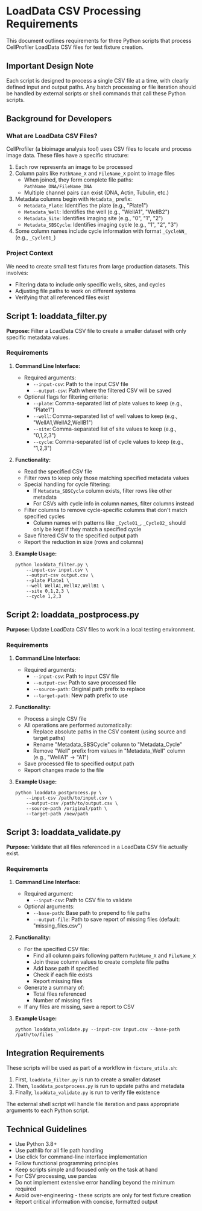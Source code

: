 # LoadData CSV Processing Requirements

This document outlines requirements for three Python scripts that process CellProfiler LoadData CSV files for test fixture creation.

## Important Design Note

Each script is designed to process a single CSV file at a time, with clearly defined input and output paths. Any batch processing or file iteration should be handled by external scripts or shell commands that call these Python scripts.

## Background for Developers

### What are LoadData CSV Files?

CellProfiler (a bioimage analysis tool) uses CSV files to locate and process image data. These files have a specific structure:

1. Each row represents an image to be processed
2. Column pairs like `PathName_X` and `FileName_X` point to image files
   - When joined, they form complete file paths: `PathName_DNA/FileName_DNA`
   - Multiple channel pairs can exist (DNA, Actin, Tubulin, etc.)
3. Metadata columns begin with `Metadata_` prefix:
   - `Metadata_Plate`: Identifies the plate (e.g., "Plate1")
   - `Metadata_Well`: Identifies the well (e.g., "WellA1", "WellB2")
   - `Metadata_Site`: Identifies imaging site (e.g., "0", "1", "2")
   - `Metadata_SBSCycle`: Identifies imaging cycle (e.g., "1", "2", "3")
4. Some column names include cycle information with format `_CycleNN_` (e.g., `_Cycle01_`)

### Project Context

We need to create small test fixtures from large production datasets. This involves:
- Filtering data to include only specific wells, sites, and cycles
- Adjusting file paths to work on different systems
- Verifying that all referenced files exist

## Script 1: loaddata_filter.py

**Purpose:** Filter a LoadData CSV file to create a smaller dataset with only specific metadata values.

### Requirements

1. **Command Line Interface:**
   - Required arguments:
     - `--input-csv`: Path to the input CSV file
     - `--output-csv`: Path where the filtered CSV will be saved
   - Optional flags for filtering criteria:
     - `--plate`: Comma-separated list of plate values to keep (e.g., "Plate1")
     - `--well`: Comma-separated list of well values to keep (e.g., "WellA1,WellA2,WellB1")
     - `--site`: Comma-separated list of site values to keep (e.g., "0,1,2,3")
     - `--cycle`: Comma-separated list of cycle values to keep (e.g., "1,2,3")

2. **Functionality:**
   - Read the specified CSV file
   - Filter rows to keep only those matching specified metadata values
   - Special handling for cycle filtering:
     - If `Metadata_SBSCycle` column exists, filter rows like other metadata
     - For CSVs with cycle info in column names, filter columns instead
   - Filter columns to remove cycle-specific columns that don't match specified cycles
     - Column names with patterns like `_Cycle01_`, `_Cycle02_` should only be kept if they match a specified cycle
   - Save filtered CSV to the specified output path
   - Report the reduction in size (rows and columns)

3. **Example Usage:**
   ```
   python loaddata_filter.py \
       --input-csv input.csv \
       --output-csv output.csv \
       --plate Plate1 \
       --well WellA1,WellA2,WellB1 \
       --site 0,1,2,3 \
       --cycle 1,2,3
   ```

## Script 2: loaddata_postprocess.py

**Purpose:** Update LoadData CSV files to work in a local testing environment.

### Requirements

1. **Command Line Interface:**
   - Required arguments:
     - `--input-csv`: Path to input CSV file
     - `--output-csv`: Path to save processed file
     - `--source-path`: Original path prefix to replace
     - `--target-path`: New path prefix to use

2. **Functionality:**
   - Process a single CSV file
   - All operations are performed automatically:
     - Replace absolute paths in the CSV content (using source and target paths)
     - Rename "Metadata_SBSCycle" column to "Metadata_Cycle"
     - Remove "Well" prefix from values in "Metadata_Well" column (e.g., "WellA1" → "A1")
   - Save processed file to specified output path
   - Report changes made to the file

3. **Example Usage:**
   ```
   python loaddata_postprocess.py \
       --input-csv /path/to/input.csv \
       --output-csv /path/to/output.csv \
       --source-path /original/path \
       --target-path /new/path
   ```

## Script 3: loaddata_validate.py

**Purpose:** Validate that all files referenced in a LoadData CSV file actually exist.

### Requirements

1. **Command Line Interface:**
   - Required argument:
     - `--input-csv`: Path to CSV file to validate
   - Optional arguments:
     - `--base-path`: Base path to prepend to file paths
     - `--output-file`: Path to save report of missing files (default: "missing_files.csv")

2. **Functionality:**
   - For the specified CSV file:
     - Find all column pairs following pattern `PathName_X` and `FileName_X`
     - Join these column values to create complete file paths
     - Add base path if specified
     - Check if each file exists
     - Report missing files
   - Generate a summary of:
     - Total files referenced
     - Number of missing files
   - If any files are missing, save a report to CSV

3. **Example Usage:**
   ```
   python loaddata_validate.py --input-csv input.csv --base-path /path/to/files
   ```

## Integration Requirements

These scripts will be used as part of a workflow in `fixture_utils.sh`:

1. First, `loaddata_filter.py` is run to create a smaller dataset
2. Then, `loaddata_postprocess.py` is run to update paths and metadata
3. Finally, `loaddata_validate.py` is run to verify file existence

The external shell script will handle file iteration and pass appropriate arguments to each Python script.

## Technical Guidelines

- Use Python 3.8+
- Use pathlib for all file path handling
- Use click for command-line interface implementation
- Follow functional programming principles
- Keep scripts simple and focused only on the task at hand
- For CSV processing, use pandas
- Do not implement extensive error handling beyond the minimum required
- Avoid over-engineering - these scripts are only for test fixture creation
- Report critical information with concise, formatted output
